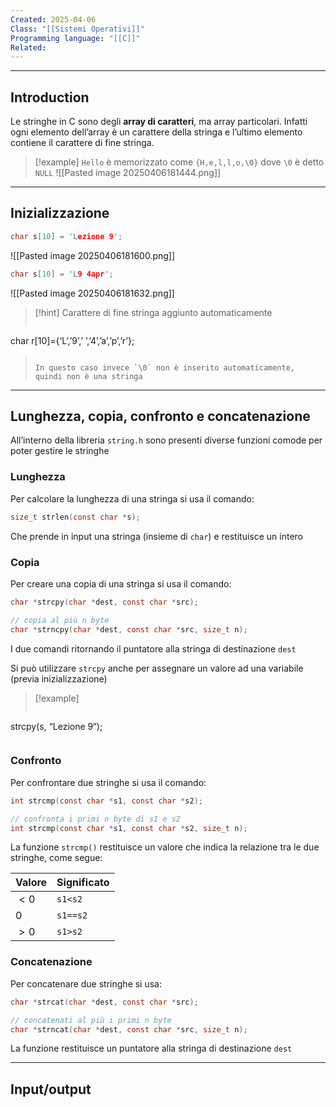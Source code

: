 ```yaml
---
Created: 2025-04-06
Class: "[[Sistemi Operativi]]"
Programming language: "[[C]]"
Related:
---
```

---
## Introduction
Le stringhe in C sono degli **array di caratteri**, ma array particolari.
Infatti ogni elemento dell’array è un carattere della stringa e l’ultimo elemento contiene il carattere di fine stringa.

>[!example]
>`Hello` è memorizzato come `{H,e,l,l,o,\0}` dove `\0` è detto `NULL`
>![[Pasted image 20250406181444.png]]

---
## Inizializzazione

```c
char s[10] = 'Lezione 9';
```
![[Pasted image 20250406181600.png]]

```c
char s[10] = 'L9 4apr';
```
![[Pasted image 20250406181632.png]]

>[!hint] Carattere di fine stringa aggiunto automaticamente
>```c
char r[10]={‘L‘,’9’,’ ’,’4’,’a’,’p’,’r’};
>```
>
>In questo caso invece `\0` non è inserito automaticamente, quindi non è una stringa

---
## Lunghezza, copia, confronto e concatenazione
All’interno della libreria `string.h` sono presenti diverse funzioni comode per poter gestire le stringhe

### Lunghezza
Per calcolare la lunghezza di una stringa si usa il comando:
```c
size_t strlen(const char *s);
```
Che prende in input una stringa (insieme di `char`) e restituisce un intero

### Copia
Per creare una copia di una stringa si usa il comando:
```c
char *strcpy(char *dest, const char *src);

// copia al più n byte
char *strncpy(char *dest, const char *src, size_t n);
```
I due comandi ritornando il puntatore alla stringa di destinazione `dest`

Si può utilizzare `strcpy` anche per assegnare un valore ad una variabile (previa inizializzazione)

>[!example]
>```c
strcpy(s, “Lezione 9“);
>```

### Confronto
Per confrontare due stringhe si usa il comando:
```c
int strcmp(const char *s1, const char *s2);

// confronta i primi n byte di s1 e s2
int strcmp(const char *s1, const char *s2, size_t n);
```
La funzione `strcmp()` restituisce un valore che indica la relazione tra le due stringhe, come segue:

| Valore | Significato |
| ------ | ----------- |
| $<0$   | `s1<s2`     |
| $0$    | `s1==s2`    |
| $>0$   | `s1>s2`     |

### Concatenazione
Per concatenare due stringhe si usa:
```c
char *strcat(char *dest, const char *src);

// concatenati al più i primi n byte
char *strncat(char *dest, const char *src, size_t n);
```
La funzione restituisce un puntatore alla stringa di destinazione `dest`

---
## Input/output